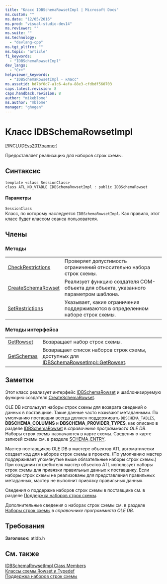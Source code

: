 ```yaml
---
title: "Класс IDBSchemaRowsetImpl | Microsoft Docs"
ms.custom: ""
ms.date: "12/05/2016"
ms.prod: "visual-studio-dev14"
ms.reviewer: ""
ms.suite: ""
ms.technology: 
  - "devlang-cpp"
ms.tgt_pltfrm: ""
ms.topic: "article"
f1_keywords: 
  - "IDBSchemaRowsetImpl"
dev_langs: 
  - "C++"
helpviewer_keywords: 
  - "IDBSchemaRowsetImpl - класс"
ms.assetid: bd7bf0d7-a1c6-4afa-88e3-cfdbdf560703
caps.latest.revision: 8
caps.handback.revision: 8
author: "mikeblome"
ms.author: "mblome"
manager: "ghogen"
---
```

# Класс IDBSchemaRowsetImpl
[!INCLUDE[vs2017banner](../../assembler/inline/includes/vs2017banner.md)]

Предоставляет реализацию для наборов строк схемы.  
  
## Синтаксис  
  
```  
template <class SessionClass>  
class ATL_NO_VTABLE IDBSchemaRowsetImpl : public IDBSchemaRowset  
```  
  
#### Параметры  
 `SessionClass`  
 Класс, по которому наследуется `IDBSchemaRowsetImpl`. Как правило, этот класс будет классом сеанса пользователя.  
  
## Члены  
  
### Методы  
  
|||  
|-|-|  
|[CheckRestrictions](../../data/oledb/idbschemarowsetimpl-checkrestrictions.md)|Проверяет допустимость ограничений относительно набора строк схемы.|  
|[CreateSchemaRowset](../../data/oledb/idbschemarowsetimpl-createschemarowset.md)|Реализует функцию создателя COM\-объекта для объекта, указанного параметром шаблона.|  
|[SetRestrictions](../../data/oledb/idbschemarowsetimpl-setrestrictions.md)|Указывает, какие ограничения поддерживаются в определенном наборе строк схемы.|  
  
### Методы интерфейса  
  
|||  
|-|-|  
|[GetRowset](../../data/oledb/idbschemarowsetimpl-getrowset.md)|Возвращает набор строк схемы.|  
|[GetSchemas](../../data/oledb/idbschemarowsetimpl-getschemas.md)|Возвращает список наборов строк схемы, доступных для [IDBSchemaRowsetImpl::GetRowset](../../data/oledb/idbschemarowsetimpl-getrowset.md).|  
  
## Заметки  
 Этот класс реализует интерфейс [IDBSchemaRowset](https://msdn.microsoft.com/en-us/library/ms713686.aspx) и шаблонизируемую функцию создателя [CreateSchemaRowset](../../data/oledb/idbschemarowsetimpl-createschemarowset.md).  
  
 OLE DB использует наборы строк схемы для возврата сведений о данных в поставщике. Такие данные часто называют метаданными. По умолчанию поставщик всегда должен поддерживать `DBSCHEMA_TABLES`, **DBSCHEMA\_COLUMNS** и **DBSCHEMA\_PROVIDER\_TYPES**, как описано в разделе [IDBSchemaRowset](https://msdn.microsoft.com/en-us/library/ms713686.aspx) в *справочнике программиста OLE DB*. Наборы строк схемы назначаются в карте схемы. Сведения о карте записей схемы см. в разделе [SCHEMA\_ENTRY](../../data/oledb/schema-entry.md).  
  
 Мастер поставщиков OLE DB в мастере объектов ATL автоматически создает код для наборов строк схемы в проекте. \(По умолчанию мастер поддерживает упомянутые выше обязательные наборы строк схемы.\) При создании потребителя мастер объектов ATL использует наборы строк схемы для привязки правильных данных к поставщику. Если наборы строк схемы не реализованы для представления правильных метаданных, мастер не выполнит привязку правильных данных.  
  
 Сведения о поддержке наборов строк схемы в поставщике см. в разделе [Поддержка наборов строк схемы](../../data/oledb/supporting-schema-rowsets.md).  
  
 Дополнительные сведения о наборах строк схемы см. в разделе [Наборы строк схемы](https://msdn.microsoft.com/en-us/library/ms712921.aspx) в *справочнике программиста OLE DB*.  
  
## Требования  
 **Заголовок:** atldb.h  
  
## См. также  
 [IDBSchemaRowsetImpl Class Members](http://msdn.microsoft.com/ru-ru/e74f6f82-541c-42e7-b4c6-e2d4656a0649)   
 [Классы схемы Rowset и Typedef](../Topic/Schema%20Rowset%20Classes%20and%20Typedef%20Classes.md)   
 [Поддержка наборов строк схемы](../../data/oledb/supporting-schema-rowsets.md)